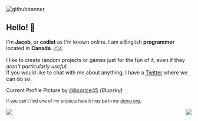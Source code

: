 ![githubbanner](https://github.com/user-attachments/assets/3ecc78fc-7f56-432b-b6f2-8197ada82699)

## Hello! 👋

I'm **Jacob**, or **codist** as I'm known online. I am a English **programmer** located in **Canada**. 🇨🇦

I like to create random projects or games just for the fun of it, even if they *aren't particularly useful.*\
If you would like to chat with me about anything, I have a [Twitter](https://twitter.com/ImCodist) where we can do so.

Current Profile Picture by [@licorice45](https://bsky.app/profile/licorice45.bsky.social) *(Bluesky)*

<sub>If you can't find one of my projects here it may be in my [dump org](https://github.com/codists-dump).</sub>

<p>
  <a href="https://skillicons.dev" alt="Programming Skills">
    <img src="https://skillicons.dev/icons?i=py,java" align="left"/>
  </a>
</p>

<p>
  <a href="https://skillicons.dev" alt="Game Development Skills">
    <img src="https://skillicons.dev/icons?i=gamemakerstudio,godot" align="right"/>
  </a>
</p>

